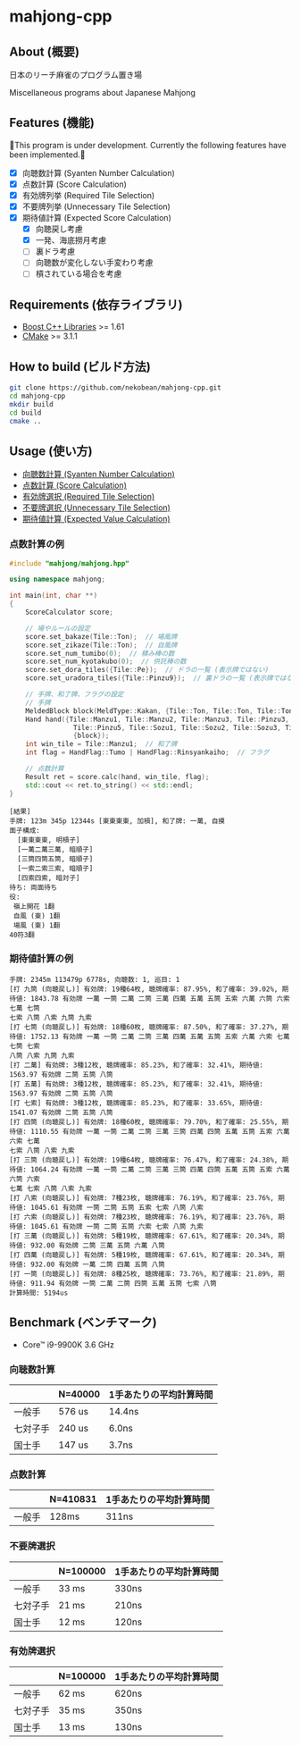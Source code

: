 # mahjong-cpp

## About (概要)

日本のリーチ麻雀のプログラム置き場

Miscellaneous programs about Japanese Mahjong

## Features (機能)

🚧This program is under development. Currently the following features have been implemented.🚧

* [x] 向聴数計算 (Syanten Number Calculation)
* [x] 点数計算 (Score Calculation)
* [x] 有効牌列挙 (Required Tile Selection)
* [x] 不要牌列挙 (Unnecessary Tile Selection)
* [x] 期待値計算 (Expected Score Calculation)
  * [x] 向聴戻し考慮
  * [x] 一発、海底撈月考慮
  * [ ] 裏ドラ考慮
  * [ ] 向聴数が変化しない手変わり考慮
  * [ ] 槓されている場合を考慮

## Requirements (依存ライブラリ)

* [Boost C++ Libraries](https://www.boost.org/) >= 1.61
* [CMake](https://cmake.org/) >= 3.1.1

## How to build (ビルド方法)

```bash
git clone https://github.com/nekobean/mahjong-cpp.git
cd mahjong-cpp
mkdir build
cd build
cmake ..
```

## Usage (使い方)

* [向聴数計算 (Syanten Number Calculation)](src/samples/sample_calculate_syanten.cpp)
* [点数計算 (Score Calculation)](src/samples/sample_calculate_score.cpp)
* [有効牌選択 (Required Tile Selection)](src/samples/sample_required_tile_selector.cpp)
* [不要牌選択 (Unnecessary Tile Selection)](src/samples/sample_unnecessary_tile_selector.cpp)
* [期待値計算 (Expected Value Calculation)](src/samples/sample_calculate_expexted_value.cpp)

### 点数計算の例

```cpp
#include "mahjong/mahjong.hpp"

using namespace mahjong;

int main(int, char **)
{
    ScoreCalculator score;

    // 場やルールの設定
    score.set_bakaze(Tile::Ton);  // 場風牌
    score.set_zikaze(Tile::Ton);  // 自風牌
    score.set_num_tumibo(0);  // 積み棒の数
    score.set_num_kyotakubo(0);  // 供託棒の数
    score.set_dora_tiles({Tile::Pe});  // ドラの一覧 (表示牌ではない)
    score.set_uradora_tiles({Tile::Pinzu9});  // 裏ドラの一覧 (表示牌ではない)

    // 手牌、和了牌、フラグの設定
    // 手牌
    MeldedBlock block(MeldType::Kakan, {Tile::Ton, Tile::Ton, Tile::Ton, Tile::Ton});
    Hand hand({Tile::Manzu1, Tile::Manzu2, Tile::Manzu3, Tile::Pinzu3, Tile::Pinzu4,
                Tile::Pinzu5, Tile::Sozu1, Tile::Sozu2, Tile::Sozu3, Tile::Sozu4, Tile::Sozu4},
                {block});
    int win_tile = Tile::Manzu1;  // 和了牌
    int flag = HandFlag::Tumo | HandFlag::Rinsyankaiho;  // フラグ

    // 点数計算
    Result ret = score.calc(hand, win_tile, flag);
    std::cout << ret.to_string() << std::endl;
}
```

```output
[結果]
手牌: 123m 345p 12344s [東東東東, 加槓], 和了牌: 一萬, 自摸
面子構成:
  [東東東東, 明槓子]
  [一萬二萬三萬, 暗順子]
  [三筒四筒五筒, 暗順子]
  [一索二索三索, 暗順子]
  [四索四索, 暗対子]
待ち: 両面待ち
役:
 嶺上開花 1翻
 自風 (東) 1翻
 場風 (東) 1翻
40符3翻
```

### 期待値計算の例

```
手牌: 2345m 113479p 6778s, 向聴数: 1, 巡目: 1
[打 九筒 (向聴戻し)] 有効牌: 19種64枚, 聴牌確率: 87.95%, 和了確率: 39.02%, 期待値: 1843.78 有効牌 一萬 一筒 二萬 二筒 三萬 四萬 五萬 五筒 五索 六萬 六筒 六索 七萬 七筒 
七索 八筒 八索 九筒 九索
[打 七筒 (向聴戻し)] 有効牌: 18種60枚, 聴牌確率: 87.50%, 和了確率: 37.27%, 期待値: 1752.13 有効牌 一萬 一筒 二萬 二筒 三萬 四萬 五萬 五筒 五索 六萬 六索 七萬 七筒 七索 
八筒 八索 九筒 九索
[打 二萬] 有効牌: 3種12枚, 聴牌確率: 85.23%, 和了確率: 32.41%, 期待値: 1563.97 有効牌 二筒 五筒 八筒
[打 五萬] 有効牌: 3種12枚, 聴牌確率: 85.23%, 和了確率: 32.41%, 期待値: 1563.97 有効牌 二筒 五筒 八筒
[打 七索] 有効牌: 3種12枚, 聴牌確率: 85.23%, 和了確率: 33.65%, 期待値: 1541.07 有効牌 二筒 五筒 八筒
[打 四筒 (向聴戻し)] 有効牌: 18種60枚, 聴牌確率: 79.70%, 和了確率: 25.55%, 期待値: 1110.55 有効牌 一萬 一筒 二萬 二筒 三萬 三筒 四萬 四筒 五萬 五筒 五索 六萬 六索 七萬 
七索 八筒 八索 九索
[打 三筒 (向聴戻し)] 有効牌: 19種64枚, 聴牌確率: 76.47%, 和了確率: 24.38%, 期待値: 1064.24 有効牌 一萬 一筒 二萬 二筒 三萬 三筒 四萬 四筒 五萬 五筒 五索 六萬 六筒 六索 
七萬 七索 八筒 八索 九索
[打 八索 (向聴戻し)] 有効牌: 7種23枚, 聴牌確率: 76.19%, 和了確率: 23.76%, 期待値: 1045.61 有効牌 一筒 二筒 五筒 五索 七索 八筒 八索
[打 六索 (向聴戻し)] 有効牌: 7種23枚, 聴牌確率: 76.19%, 和了確率: 23.76%, 期待値: 1045.61 有効牌 一筒 二筒 五筒 六索 七索 八筒 九索
[打 三萬 (向聴戻し)] 有効牌: 5種19枚, 聴牌確率: 67.61%, 和了確率: 20.34%, 期待値: 932.00 有効牌 二筒 三萬 五筒 六萬 八筒
[打 四萬 (向聴戻し)] 有効牌: 5種19枚, 聴牌確率: 67.61%, 和了確率: 20.34%, 期待値: 932.00 有効牌 一萬 二筒 四萬 五筒 八筒
[打 一筒 (向聴戻し)] 有効牌: 8種25枚, 聴牌確率: 73.76%, 和了確率: 21.89%, 期待値: 911.94 有効牌 一筒 二萬 二筒 四筒 五萬 五筒 七索 八筒
計算時間: 5194us
```

## Benchmark (ベンチマーク)

* Core™ i9-9900K 3.6 GHz

### 向聴数計算

|      | N=40000 | 1手あたりの平均計算時間  |
|------|--------------------|-------------|
| 一般手  | 576 us           | 14.4ns |
| 七対子手 | 240 us          | 6.0ns |
| 国士手  | 147 us           | 3.7ns |

### 点数計算

|      | N=410831 | 1手あたりの平均計算時間  |
|------|--------------------|-------------|
| 一般手  | 128ms              | 311ns |

### 不要牌選択

|      | N=100000 | 1手あたりの平均計算時間  |
|------|--------------------|-------------|
| 一般手  | 33 ms           | 330ns |
| 七対子手 | 21 ms          | 210ns |
| 国士手  | 12 ms           | 120ns |

### 有効牌選択

|      | N=100000 | 1手あたりの平均計算時間  |
|------|--------------------|-------------|
| 一般手  | 62 ms           | 620ns |
| 七対子手 | 35 ms          | 350ns |
| 国士手  | 13 ms           | 130ns |
